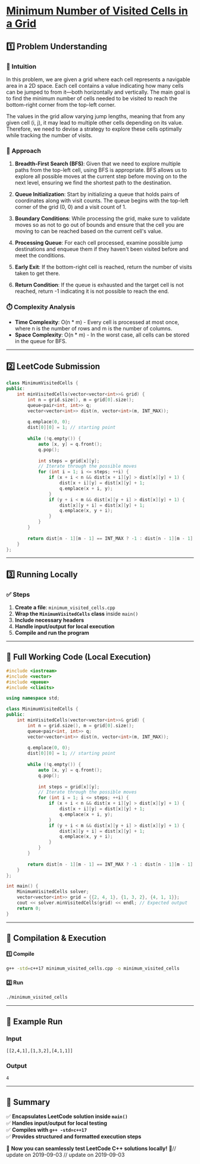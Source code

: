 # **[Minimum Number of Visited Cells in a Grid](https://leetcode.com/problems/minimum-number-of-visited-cells-in-a-grid/description/)**  

## **1️⃣ Problem Understanding**  
### **📌 Intuition**  
In this problem, we are given a grid where each cell represents a navigable area in a 2D space. Each cell contains a value indicating how many cells can be jumped to from it—both horizontally and vertically. The main goal is to find the minimum number of cells needed to be visited to reach the bottom-right corner from the top-left corner.

The values in the grid allow varying jump lengths, meaning that from any given cell (i, j), it may lead to multiple other cells depending on its value. Therefore, we need to devise a strategy to explore these cells optimally while tracking the number of visits.

### **🚀 Approach**  
1. **Breadth-First Search (BFS)**: Given that we need to explore multiple paths from the top-left cell, using BFS is appropriate. BFS allows us to explore all possible moves at the current step before moving on to the next level, ensuring we find the shortest path to the destination.
  
2. **Queue Initialization**: Start by initializing a queue that holds pairs of coordinates along with visit counts. The queue begins with the top-left corner of the grid (0, 0) and a visit count of 1.

3. **Boundary Conditions**: While processing the grid, make sure to validate moves so as not to go out of bounds and ensure that the cell you are moving to can be reached based on the current cell's value.

4. **Processing Queue**: For each cell processed, examine possible jump destinations and enqueue them if they haven't been visited before and meet the conditions.

5. **Early Exit**: If the bottom-right cell is reached, return the number of visits taken to get there.

6. **Return Condition**: If the queue is exhausted and the target cell is not reached, return -1 indicating it is not possible to reach the end.

### **⏱️ Complexity Analysis**  
- **Time Complexity**: O(n * m) - Every cell is processed at most once, where n is the number of rows and m is the number of columns.
- **Space Complexity**: O(n * m) - In the worst case, all cells can be stored in the queue for BFS.

---  

## **2️⃣ LeetCode Submission**  
```cpp
class MinimumVisitedCells {
public:
    int minVisitedCells(vector<vector<int>>& grid) {
        int n = grid.size(), m = grid[0].size();
        queue<pair<int, int>> q;
        vector<vector<int>> dist(n, vector<int>(m, INT_MAX));
        
        q.emplace(0, 0);
        dist[0][0] = 1; // starting point
        
        while (!q.empty()) {
            auto [x, y] = q.front();
            q.pop();
            
            int steps = grid[x][y];
            // Iterate through the possible moves
            for (int i = 1; i <= steps; ++i) {
                if (x + i < n && dist[x + i][y] > dist[x][y] + 1) {
                    dist[x + i][y] = dist[x][y] + 1;
                    q.emplace(x + i, y);
                }
                if (y + i < m && dist[x][y + i] > dist[x][y] + 1) {
                    dist[x][y + i] = dist[x][y] + 1;
                    q.emplace(x, y + i);
                }
            }
        }
        
        return dist[n - 1][m - 1] == INT_MAX ? -1 : dist[n - 1][m - 1];
    }
};
```  

---  

## **3️⃣ Running Locally**  
### **✅ Steps**  
1. **Create a file**: `minimum_visited_cells.cpp`  
2. **Wrap the `MinimumVisitedCells` class** inside `main()`  
3. **Include necessary headers**  
4. **Handle input/output for local execution**  
5. **Compile and run the program**  

---  

## **📝 Full Working Code (Local Execution)**  
```cpp
#include <iostream>
#include <vector>
#include <queue>
#include <climits>

using namespace std;

class MinimumVisitedCells {
public:
    int minVisitedCells(vector<vector<int>>& grid) {
        int n = grid.size(), m = grid[0].size();
        queue<pair<int, int>> q;
        vector<vector<int>> dist(n, vector<int>(m, INT_MAX));
        
        q.emplace(0, 0);
        dist[0][0] = 1; // starting point
        
        while (!q.empty()) {
            auto [x, y] = q.front();
            q.pop();
            
            int steps = grid[x][y];
            // Iterate through the possible moves
            for (int i = 1; i <= steps; ++i) {
                if (x + i < n && dist[x + i][y] > dist[x][y] + 1) {
                    dist[x + i][y] = dist[x][y] + 1;
                    q.emplace(x + i, y);
                }
                if (y + i < m && dist[x][y + i] > dist[x][y] + 1) {
                    dist[x][y + i] = dist[x][y] + 1;
                    q.emplace(x, y + i);
                }
            }
        }
        
        return dist[n - 1][m - 1] == INT_MAX ? -1 : dist[n - 1][m - 1];
    }
};

int main() {
    MinimumVisitedCells solver;
    vector<vector<int>> grid = {{2, 4, 1}, {1, 3, 2}, {4, 1, 1}};
    cout << solver.minVisitedCells(grid) << endl; // Expected output
    return 0;
}
```  

---  

## **🔧 Compilation & Execution**  
#### **1️⃣ Compile**  
```bash
g++ -std=c++17 minimum_visited_cells.cpp -o minimum_visited_cells
```  

#### **2️⃣ Run**  
```bash
./minimum_visited_cells
```  

---  

## **🎯 Example Run**  
### **Input**  
```
[[2,4,1],[1,3,2],[4,1,1]]
```  
### **Output**  
```
4
```  

---  

## **📌 Summary**  
✅ **Encapsulates LeetCode solution inside `main()`**  
✅ **Handles input/output for local testing**  
✅ **Compiles with `g++ -std=c++17`**  
✅ **Provides structured and formatted execution steps**  

🚀 **Now you can seamlessly test LeetCode C++ solutions locally!** 🚀// update on 2019-09-03
// update on 2019-09-03
